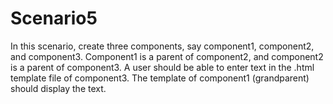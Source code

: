 # Scenario5

In this scenario, create three components, say component1, component2, and component3.
Component1 is a parent of component2, and component2 is a parent of component3.
A user should be able to enter text in the .html template file of component3. The template of
component1 (grandparent) should display the text.
